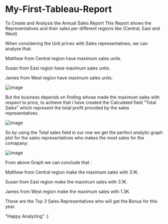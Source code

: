 # My-First-Tableau-Report
To Create and Analysis the Annual Sales Report 
This Report shows the Representatives and their sales per different regions like (Central, East and West)

When considering the Unit prices with Sales representatives,
we can analyse that:

Matthew from Central region have maximum sales units.

Susan from East region have maximum sales units.

James from West region have maximum sales units.

![image](https://user-images.githubusercontent.com/53226583/157511838-343e5fe7-d65a-46ec-bd2e-60525907eb7e.png)

But the business depends on finding whose made the maximum sales with respect to price,
to achieve that i have created the Calculated field "Total Sales" which represent the total profit provided by the sales representatives.

![image](https://user-images.githubusercontent.com/53226583/157514741-7ba309a3-dcff-4f8f-971c-043c75071e7a.png)

So by using the Total sales field in our row we get the perfect analytic graph plot for the sales representatives who makes the most sales for the comapany:

![image](https://user-images.githubusercontent.com/53226583/157510519-abfcc0c1-a48c-46c3-b18e-eb835a957ac8.png)

From above Graph we can conclude that :

Matthew from Central region make the maximum sales with 3.1K.

Susan from East region make the maximum sales with 3.1K.

James from West region make the maximum sales with 1.3K.

These are the Top 3 Sales Representatives who will get the Bonus for this year.

"Happy Analyzing" :)


